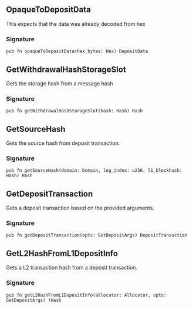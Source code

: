 ## OpaqueToDepositData
This expects that the data was already decoded from hex

### Signature

```zig
pub fn opaqueToDepositData(hex_bytes: Hex) DepositData
```

## GetWithdrawalHashStorageSlot
Gets the storage hash from a message hash

### Signature

```zig
pub fn getWithdrawalHashStorageSlot(hash: Hash) Hash
```

## GetSourceHash
Gets the source hash from deposit transaction.

### Signature

```zig
pub fn getSourceHash(domain: Domain, log_index: u256, l1_blockhash: Hash) Hash
```

## GetDepositTransaction
Gets a deposit transaction based on the provided arguments.

### Signature

```zig
pub fn getDepositTransaction(opts: GetDepositArgs) DepositTransaction
```

## GetL2HashFromL1DepositInfo
Gets a L2 transaction hash from a deposit transaction.

### Signature

```zig
pub fn getL2HashFromL1DepositInfo(allocator: Allocator, opts: GetDepositArgs) !Hash
```

